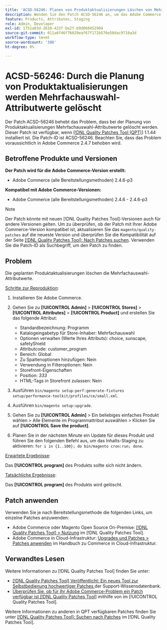 ```yaml
---
title: 'ACSD-56246: Planen von Produktaktualisierungen Löschen von Mehrfachauswahl-Attributwerten'
description: Wenden Sie den Patch ACSD-56246 an, um das Adobe Commerce-Problem zu beheben, bei dem die Planung von Produktaktualisierungen Mehrfachauswahl-Attributwerte löscht.
feature: Products, Attributes, Staging
role: Admin, Developer
exl-id: 1751a03d-2610-423f-be2f-b9d060452904
source-git-commit: 011a6f46f76029eaf67f172b576e58dac9710a3d
workflow-type: tm+mt
source-wordcount: '386'
ht-degree: 0%

---
```


# ACSD-56246: Durch die Planung von Produktaktualisierungen werden Mehrfachauswahl-Attributwerte gelöscht

Der Patch ACSD-56246 behebt das Problem, dass bei der Planung von Produktaktualisierungen Mehrfachauswahl-Attributwerte gelöscht werden. Dieser Patch ist verfügbar, wenn [[!DNL Quality Patches Tool (QPT)]](https://experienceleague.adobe.com/de/docs/commerce-operations/tools/quality-patches-tool/quality-patches-tool-to-self-serve-quality-patches) 1.1.44 installiert ist. Die Patch-ID ist ACSD-56246. Beachten Sie, dass das Problem voraussichtlich in Adobe Commerce 2.4.7 behoben wird.

## Betroffene Produkte und Versionen

**Der Patch wird für die Adobe Commerce-Version erstellt:**

* Adobe Commerce (alle Bereitstellungsmethoden) 2.4.6-p3

**Kompatibel mit Adobe Commerce-Versionen:**

* Adobe Commerce (alle Bereitstellungsmethoden) 2.4.6 - 2.4.6-p3

>[!NOTE]
>
>Der Patch könnte mit neuen [!DNL Quality Patches Tool]-Versionen auch für andere Versionen gelten. Um zu überprüfen, ob der Patch mit Ihrer Adobe Commerce-Version kompatibel ist, aktualisieren Sie das `magento/quality-patches` auf die neueste Version und überprüfen Sie die Kompatibilität auf der Seite [[!DNL Quality Patches Tool]: Nach Patches suchen](https://experienceleague.adobe.com/tools/commerce-quality-patches/index.html?lang=de). Verwenden Sie die Patch-ID als Suchbegriff, um den Patch zu finden.

## Problem

Die geplanten Produktaktualisierungen löschen die Mehrfachauswahl-Attributwerte.

<u>Schritte zur Reproduktion</u>:

1. Installieren Sie Adobe Commerce.
1. Gehen Sie zu **[!UICONTROL Admin]** > **[!UICONTROL Stores]** > **[!UICONTROL Attributes]** > **[!UICONTROL Product]** und erstellen Sie das folgende Attribut:

   * Standardbezeichnung: Programm
   * Katalogeingabetyp für Store-Inhaber: Mehrfachauswahl
   * Optionen verwalten (Werte Ihres Attributs): choice, sunscape, safetyShield
   * Attributcode: customer_program
   * Bereich: Global
   * Zu Spaltenoptionen hinzufügen: Nein
   * Verwendung in Filteroptionen: Nein
   * Storefront-Eigenschaften
   * Position: *333*
   * HTML-Tags in Storefront zulassen: Nein

1. Ausführen
   `bin/magento setup:perf:generate-fixtures setup/performance-toolkit/profiles/ce/small.xml`.
1. Ausführen
   `bin/magento setup:upgrade`.
1. Gehen Sie zu **[!UICONTROL Admin]** > Ein beliebiges einfaches Produkt wählen > Alle Elemente im Programmattribut auswählen > Klicken Sie auf **[!UICONTROL Save the product]**.
1. Planen Sie in der nächsten Minute ein Update für dieses Produkt und führen Sie den folgenden Befehl aus, um das Inhalts-Staging zu aktivieren:
   `for i in {1..100}; do bin/magento cron:run; done`.

<u>Erwartete Ergebnisse</u>:

Das **[!UICONTROL program]** des Produkts sollte sich nicht ändern.

<u>Tatsächliche Ergebnisse</u>:

Das **[!UICONTROL program]** des Produkts wird gelöscht.

## Patch anwenden

Verwenden Sie je nach Bereitstellungsmethode die folgenden Links, um einzelne Patches anzuwenden:

* Adobe Commerce oder Magento Open Source On-Premise: [[!DNL Quality Patches Tool] > Nutzung](/help/tools/quality-patches-tool/usage.md) im [!DNL Quality Patches Tool].
* Adobe Commerce in Cloud-Infrastruktur: [Upgrades und Patches > Patches anwenden](https://experienceleague.adobe.com/docs/commerce-cloud-service/user-guide/develop/upgrade/apply-patches.html?lang=de) im Handbuch zu Commerce in Cloud-Infrastruktur.

## Verwandtes Lesen

Weitere Informationen zu [!DNL Quality Patches Tool] finden Sie unter:

* [[!DNL Quality Patches Tool] Veröffentlicht: Ein neues Tool zur Selbstbedienung hochwertiger Patches ](https://experienceleague.adobe.com/de/docs/commerce-operations/tools/quality-patches-tool/quality-patches-tool-to-self-serve-quality-patches) der Support-Wissensdatenbank.
* [Überprüfen Sie, ob für Ihr Adobe Commerce-Problem ein Patch verfügbar ist [!DNL Quality Patches Tool]](/help/tools/quality-patches-tool/patches-available-in-qpt/check-patch-for-magento-issue-with-magento-quality-patches.md) mithilfe von im [!UICONTROL Quality Patches Tool].


Weitere Informationen zu anderen in QPT verfügbaren Patches finden Sie unter [[!DNL Quality Patches Tool]: Suchen nach Patches](https://experienceleague.adobe.com/tools/commerce-quality-patches/index.html?lang=de) im [!DNL Quality Patches Tool].
